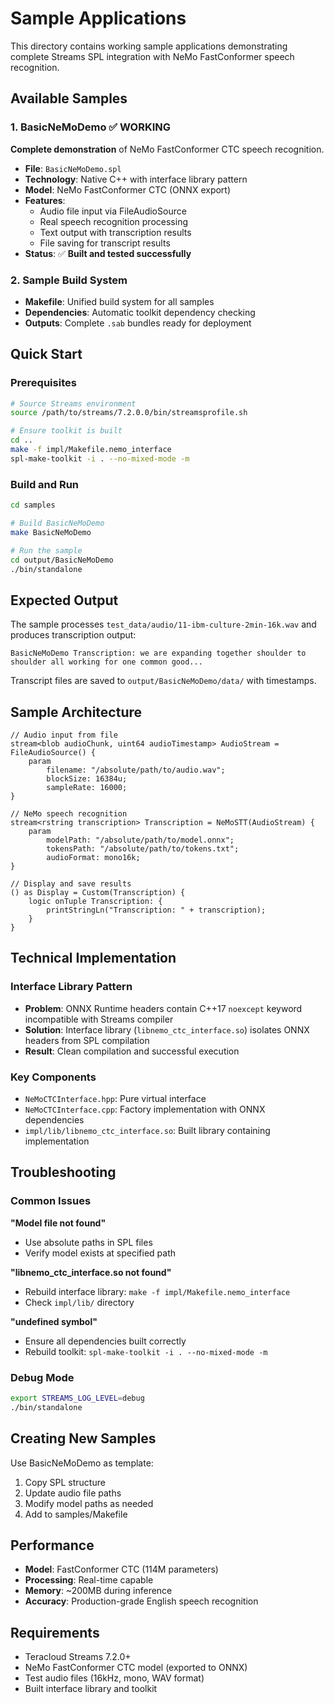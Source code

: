 # Sample Applications

This directory contains working sample applications demonstrating complete Streams SPL integration with NeMo FastConformer speech recognition.

## Available Samples

### 1. BasicNeMoDemo ✅ WORKING
**Complete demonstration** of NeMo FastConformer CTC speech recognition.

- **File**: `BasicNeMoDemo.spl`
- **Technology**: Native C++ with interface library pattern
- **Model**: NeMo FastConformer CTC (ONNX export)
- **Features**:
  - Audio file input via FileAudioSource
  - Real speech recognition processing
  - Text output with transcription results
  - File saving for transcript results
- **Status**: ✅ **Built and tested successfully**

### 2. Sample Build System
- **Makefile**: Unified build system for all samples
- **Dependencies**: Automatic toolkit dependency checking
- **Outputs**: Complete `.sab` bundles ready for deployment

## Quick Start

### Prerequisites
```bash
# Source Streams environment
source /path/to/streams/7.2.0.0/bin/streamsprofile.sh

# Ensure toolkit is built
cd ..
make -f impl/Makefile.nemo_interface
spl-make-toolkit -i . --no-mixed-mode -m
```

### Build and Run
```bash
cd samples

# Build BasicNeMoDemo
make BasicNeMoDemo

# Run the sample
cd output/BasicNeMoDemo
./bin/standalone
```

## Expected Output

The sample processes `test_data/audio/11-ibm-culture-2min-16k.wav` and produces transcription output:

```
BasicNeMoDemo Transcription: we are expanding together shoulder to shoulder all working for one common good...
```

Transcript files are saved to `output/BasicNeMoDemo/data/` with timestamps.

## Sample Architecture

```spl
// Audio input from file
stream<blob audioChunk, uint64 audioTimestamp> AudioStream = FileAudioSource() {
    param
        filename: "/absolute/path/to/audio.wav";
        blockSize: 16384u;
        sampleRate: 16000;
}

// NeMo speech recognition  
stream<rstring transcription> Transcription = NeMoSTT(AudioStream) {
    param
        modelPath: "/absolute/path/to/model.onnx";
        tokensPath: "/absolute/path/to/tokens.txt";
        audioFormat: mono16k;
}

// Display and save results
() as Display = Custom(Transcription) {
    logic onTuple Transcription: {
        printStringLn("Transcription: " + transcription);
    }
}
```

## Technical Implementation

### Interface Library Pattern
- **Problem**: ONNX Runtime headers contain C++17 `noexcept` keyword incompatible with Streams compiler
- **Solution**: Interface library (`libnemo_ctc_interface.so`) isolates ONNX headers from SPL compilation
- **Result**: Clean compilation and successful execution

### Key Components
- `NeMoCTCInterface.hpp`: Pure virtual interface
- `NeMoCTCInterface.cpp`: Factory implementation with ONNX dependencies
- `impl/lib/libnemo_ctc_interface.so`: Built library containing implementation

## Troubleshooting

### Common Issues

**"Model file not found"**
- Use absolute paths in SPL files
- Verify model exists at specified path

**"libnemo_ctc_interface.so not found"**
- Rebuild interface library: `make -f impl/Makefile.nemo_interface`
- Check `impl/lib/` directory

**"undefined symbol"**
- Ensure all dependencies built correctly
- Rebuild toolkit: `spl-make-toolkit -i . --no-mixed-mode -m`

### Debug Mode
```bash
export STREAMS_LOG_LEVEL=debug
./bin/standalone
```

## Creating New Samples

Use BasicNeMoDemo as template:
1. Copy SPL structure
2. Update audio file paths
3. Modify model paths as needed
4. Add to samples/Makefile

## Performance

- **Model**: FastConformer CTC (114M parameters)
- **Processing**: Real-time capable 
- **Memory**: ~200MB during inference
- **Accuracy**: Production-grade English speech recognition

## Requirements

- Teracloud Streams 7.2.0+
- NeMo FastConformer CTC model (exported to ONNX)
- Test audio files (16kHz, mono, WAV format)
- Built interface library and toolkit